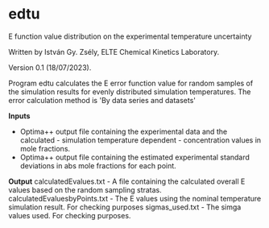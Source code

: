 # edtu
E function value distribution on the experimental temperature uncertainty


Written by István Gy. Zsély, ELTE Chemical Kinetics Laboratory.

Version 0.1 (18/07/2023).

Program edtu calculates the E error function value for random samples of the simulation results for evenly distributed simulation temperatures.
The error calculation method is 'By data series and datasets'

**Inputs**
- Optima++ output file containing the experimental data and the calculated - simulation temperature dependent - concentration values in mole fractions.
- Optima++ output file containing the estimated experimental standard deviations in abs mole fractions for each point.

**Output**
calculatedEvalues.txt         - A file containing the calculated overall E values based on the random sampling stratas.
calculatedEvaluesbyPoints.txt - The E values using the nominal temperature simulation result. For checking purposes
sigmas_used.txt               - The simga values used. For checking purposes.
